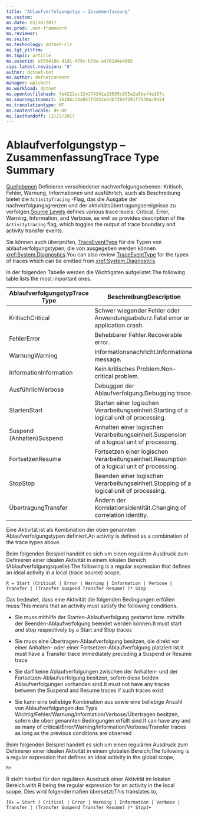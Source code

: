 ```yaml
---
title: "Ablaufverfolgungstyp – Zusammenfassung"
ms.custom: 
ms.date: 03/30/2017
ms.prod: .net-framework
ms.reviewer: 
ms.suite: 
ms.technology: dotnet-clr
ms.tgt_pltfrm: 
ms.topic: article
ms.assetid: e639410b-d1d1-479c-b78e-a4701d4e4085
caps.latest.revision: "6"
author: dotnet-bot
ms.author: dotnetcontent
manager: wpickett
ms.workload: dotnet
ms.openlocfilehash: fe4222ac124174341a28035c955a2a9bef4a167c
ms.sourcegitcommit: 16186c34a957fdd52e5db7294f291f7530ac9d24
ms.translationtype: MT
ms.contentlocale: de-DE
ms.lasthandoff: 12/22/2017
---
```

# <a name="trace-type-summary"></a><span data-ttu-id="b690c-102">Ablaufverfolgungstyp – Zusammenfassung</span><span class="sxs-lookup"><span data-stu-id="b690c-102">Trace Type Summary</span></span>
<span data-ttu-id="b690c-103">[Quellebenen](http://go.microsoft.com/fwlink/?LinkID=94943) Definieren verschiedener nachverfolgungsebenen: Kritisch, Fehler, Warnung, Informationen und ausführlich, auch als Beschreibung bietet die `ActivityTracing` -Flag, das die Ausgabe der nachverfolgungsgrenzen und der aktivitätsübertragungsereignisse zu verfolgen.</span><span class="sxs-lookup"><span data-stu-id="b690c-103">[Source Levels](http://go.microsoft.com/fwlink/?LinkID=94943) defines various trace levels: Critical, Error, Warning, Information, and Verbose, as well as provides description of the `ActivityTracing` flag, which toggles the output of trace boundary and activity transfer events.</span></span>  
  
 <span data-ttu-id="b690c-104">Sie können auch überprüfen, [TraceEventType](http://go.microsoft.com/fwlink/?LinkId=95169) für die Typen von ablaufverfolgungstypen, die von ausgegeben werden können <xref:System.Diagnostics>.</span><span class="sxs-lookup"><span data-stu-id="b690c-104">You can also review [TraceEventType](http://go.microsoft.com/fwlink/?LinkId=95169) for the types of traces which can be emitted from <xref:System.Diagnostics>.</span></span>  
  
 <span data-ttu-id="b690c-105">In der folgenden Tabelle werden die Wichtigsten aufgelistet.</span><span class="sxs-lookup"><span data-stu-id="b690c-105">The following table lists the most important ones.</span></span>  
  
|<span data-ttu-id="b690c-106">Ablaufverfolgungstyp</span><span class="sxs-lookup"><span data-stu-id="b690c-106">Trace Type</span></span>|<span data-ttu-id="b690c-107">Beschreibung</span><span class="sxs-lookup"><span data-stu-id="b690c-107">Description</span></span>|  
|----------------|-----------------|  
|<span data-ttu-id="b690c-108">Kritisch</span><span class="sxs-lookup"><span data-stu-id="b690c-108">Critical</span></span>|<span data-ttu-id="b690c-109">Schwer wiegender Fehler oder Anwendungsabsturz.</span><span class="sxs-lookup"><span data-stu-id="b690c-109">Fatal error or application crash.</span></span>|  
|<span data-ttu-id="b690c-110">Fehler</span><span class="sxs-lookup"><span data-stu-id="b690c-110">Error</span></span>|<span data-ttu-id="b690c-111">Behebbarer Fehler.</span><span class="sxs-lookup"><span data-stu-id="b690c-111">Recoverable error.</span></span>|  
|<span data-ttu-id="b690c-112">Warnung</span><span class="sxs-lookup"><span data-stu-id="b690c-112">Warning</span></span>|<span data-ttu-id="b690c-113">Informationsnachricht.</span><span class="sxs-lookup"><span data-stu-id="b690c-113">Informational message.</span></span>|  
|<span data-ttu-id="b690c-114">Information</span><span class="sxs-lookup"><span data-stu-id="b690c-114">Information</span></span>|<span data-ttu-id="b690c-115">Kein kritisches Problem.</span><span class="sxs-lookup"><span data-stu-id="b690c-115">Non-critical problem.</span></span>|  
|<span data-ttu-id="b690c-116">Ausführlich</span><span class="sxs-lookup"><span data-stu-id="b690c-116">Verbose</span></span>|<span data-ttu-id="b690c-117">Debuggen der Ablaufverfolgung.</span><span class="sxs-lookup"><span data-stu-id="b690c-117">Debugging trace.</span></span>|  
|<span data-ttu-id="b690c-118">Starten</span><span class="sxs-lookup"><span data-stu-id="b690c-118">Start</span></span>|<span data-ttu-id="b690c-119">Starten einer logischen Verarbeitungseinheit.</span><span class="sxs-lookup"><span data-stu-id="b690c-119">Starting of a logical unit of processing.</span></span>|  
|<span data-ttu-id="b690c-120">Suspend (Anhalten)</span><span class="sxs-lookup"><span data-stu-id="b690c-120">Suspend</span></span>|<span data-ttu-id="b690c-121">Anhalten einer logischen Verarbeitungseinheit.</span><span class="sxs-lookup"><span data-stu-id="b690c-121">Suspension of a logical unit of processing.</span></span>|  
|<span data-ttu-id="b690c-122">Fortsetzen</span><span class="sxs-lookup"><span data-stu-id="b690c-122">Resume</span></span>|<span data-ttu-id="b690c-123">Fortsetzen einer logischen Verarbeitungseinheit.</span><span class="sxs-lookup"><span data-stu-id="b690c-123">Resumption of a logical unit of processing.</span></span>|  
|<span data-ttu-id="b690c-124">Stop</span><span class="sxs-lookup"><span data-stu-id="b690c-124">Stop</span></span>|<span data-ttu-id="b690c-125">Beenden einer logischen Verarbeitungseinheit.</span><span class="sxs-lookup"><span data-stu-id="b690c-125">Stopping of a logical unit of processing.</span></span>|  
|<span data-ttu-id="b690c-126">Übertragung</span><span class="sxs-lookup"><span data-stu-id="b690c-126">Transfer</span></span>|<span data-ttu-id="b690c-127">Ändern der Korrelationsidentität.</span><span class="sxs-lookup"><span data-stu-id="b690c-127">Changing of correlation identity.</span></span>|  
  
 <span data-ttu-id="b690c-128">Eine Aktivität ist als Kombination der oben genannten Ablaufverfolgungstypen definiert.</span><span class="sxs-lookup"><span data-stu-id="b690c-128">An activity is defined as a combination of the trace types above.</span></span>  
  
 <span data-ttu-id="b690c-129">Beim folgenden Beispiel handelt es sich um einen regulären Ausdruck zum Definieren einer idealen Aktivität in einem lokalen Bereich (Ablaufverfolgungsquelle):</span><span class="sxs-lookup"><span data-stu-id="b690c-129">The following is a regular expression that defines an ideal activity in a local (trace source) scope,</span></span>  
  
 `R = Start (Critical | Error | Warning | Information | Verbose | Transfer | (Transfer Suspend Transfer Resume) )* Stop`  
  
 <span data-ttu-id="b690c-130">Das bedeutet, dass eine Aktivität die folgenden Bedingungen erfüllen muss:</span><span class="sxs-lookup"><span data-stu-id="b690c-130">This means that an activity must satisfy the following conditions.</span></span>  
  
-   <span data-ttu-id="b690c-131">Sie muss mithilfe der Starten-Ablaufverfolgung gestartet bzw. mithilfe der Beenden-Ablaufverfolgung beendet werden können.</span><span class="sxs-lookup"><span data-stu-id="b690c-131">It must start and stop respectively by a Start and Stop traces</span></span>  
  
-   <span data-ttu-id="b690c-132">Sie muss eine Übertragen-Ablaufverfolgung besitzen, die direkt vor einer Anhalten- oder einer Fortsetzen-Ablaufverfolgung platziert ist.</span><span class="sxs-lookup"><span data-stu-id="b690c-132">It must have a Transfer trace immediately preceding a Suspend or Resume trace</span></span>  
  
-   <span data-ttu-id="b690c-133">Sie darf keine Ablaufverfolgungen zwischen der Anhalten- und der Fortsetzen-Ablaufverfolgung besitzen, sofern diese beiden Ablaufverfolgungen vorhanden sind.</span><span class="sxs-lookup"><span data-stu-id="b690c-133">It must not have any traces between the Suspend and Resume traces if such traces exist</span></span>  
  
-   <span data-ttu-id="b690c-134">Sie kann eine beliebige Kombination aus sowie eine beliebige Anzahl von Ablaufverfolgungen des Typs Wichtig/Fehler/Warnung/Information/Verbose/Übertragen besitzen, sofern die oben genannten Bedingungen erfüllt sind.</span><span class="sxs-lookup"><span data-stu-id="b690c-134">It can have any and as many of critical/Error/Warning/Information/Verbose/Transfer traces as long as the previous conditions are observed</span></span>  
  
 <span data-ttu-id="b690c-135">Beim folgenden Beispiel handelt es sich um einen regulären Ausdruck zum Definieren einer idealen Aktivität in einem globalen Bereich:</span><span class="sxs-lookup"><span data-stu-id="b690c-135">The following is a regular expression that defines an ideal activity in the global scope,</span></span>  
  
```  
R+   
```  
  
 <span data-ttu-id="b690c-136">R steht hierbei für den regulären Ausdruck einer Aktivität im lokalen Bereich.</span><span class="sxs-lookup"><span data-stu-id="b690c-136">with R being the regular expression for an activity in the local scope.</span></span> <span data-ttu-id="b690c-137">Dies wird folgendermaßen übersetzt:</span><span class="sxs-lookup"><span data-stu-id="b690c-137">This translates to,</span></span>  
  
```  
[R+ = Start ( Critical | Error | Warning | Information | Verbose | Transfer | (Transfer Suspend Transfer Resume) )* Stop]+  
```
